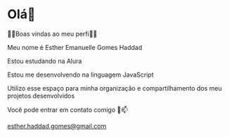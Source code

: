 # Olá👋

🧡🧡Boas vindas ao meu perfi🧡🧡

Meu nome é Esther Emanuelle Gomes Haddad

Estou estudando na Alura

Estou me desenvolvendo na linguagem JavaScript

Utilizo esse espaço para minha organização e compartilhamento dos meu projetos desenvolvidos

Você pode entrar em contato comigo 📲📫

esther.haddad.gomes@gmail.com
